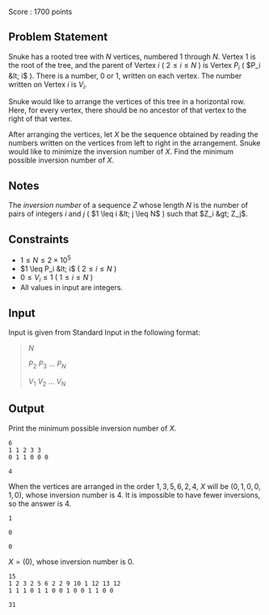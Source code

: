 Score : $1700$ points

## Problem Statement

Snuke has a rooted tree with $N$ vertices, numbered $1$ through $N$.
Vertex $1$ is the root of the tree, and the parent of Vertex $i$ ( $2\leq i \leq N$ ) is Vertex $P_i$ ( $P_i &lt; i$ ).
There is a number, $0$ or $1$, written on each vertex. The number written on Vertex $i$ is $V_i$.

Snuke would like to arrange the vertices of this tree in a horizontal row.
Here, for every vertex, there should be no ancestor of that vertex to the right of that vertex.

After arranging the vertices, let $X$ be the sequence obtained by reading the numbers written on the vertices from left to right in the arrangement.
Snuke would like to minimize the inversion number of $X$.
Find the minimum possible inversion number of $X$.

## Notes

The *inversion number* of a sequence $Z$ whose length $N$ is the number of pairs of integers $i$ and $j$ ( $1 \leq i &lt; j \leq N$ ) such that $Z_i &gt; Z_j$.

## Constraints

- $1 \leq N \leq 2 \times 10^5$
- $1 \leq P_i &lt; i$ ( $2 \leq i \leq N$ )
- $0 \leq V_i \leq 1$ ( $1 \leq i \leq N$ )
- All values in input are integers.

## Input

Input is given from Standard Input in the following format:

> $N$
> 
> $P_2$ $P_3$ $...$ $P_N$
> 
> $V_1$ $V_2$ $...$ $V_N$

## Output

Print the minimum possible inversion number of $X$.

```input1
6
1 1 2 3 3
0 1 1 0 0 0
```

```output1
4
```

When the vertices are arranged in the order $1, 3, 5, 6, 2, 4$, $X$ will be $(0, 1, 0, 0, 1, 0)$, whose inversion number is $4$.
It is impossible to have fewer inversions, so the answer is $4$.

```input2
1

0
```

```output2
0
```

$X = (0)$, whose inversion number is $0$.

```input3
15
1 2 3 2 5 6 2 2 9 10 1 12 13 12
1 1 1 0 1 1 0 0 1 0 0 1 1 0 0
```

```output3
31
```